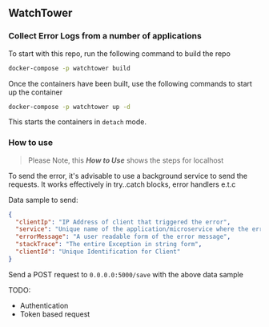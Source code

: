 ## **WatchTower**

### **Collect Error Logs from a number of applications**

To start with this repo, run the following command to build the repo
```bash
docker-compose -p watchtower build
```

Once the containers have been built, use the following commands to start up the container
```bash
docker-compose -p watchtower up -d
```

This starts the containers in `detach` mode.

### **How to use**
> Please Note, this  **_How to Use_** shows the steps for localhost

To send the error, it's advisable to use a background service to send the requests.
It works effectively in try..catch blocks, error handlers e.t.c

Data sample to send:
```json
{
  "clientIp": "IP Address of client that triggered the error",
  "service": "Unique name of the application/microservice where the error is triggered",
  "errorMessage": "A user readable form of the error message",
  "stackTrace": "The entire Exception in string form",
  "clientId": "Unique Identification for Client"
}
```

Send a POST request to `0.0.0.0:5000/save` with the above data sample

TODO:
- Authentication
- Token based request

